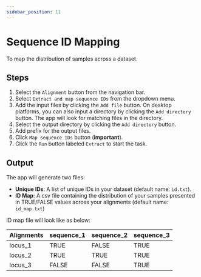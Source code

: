 ```yaml
---
sidebar_position: 11
---
```


# Sequence ID Mapping

To map the distribution of samples across a dataset.

## Steps

1. Select the `Alignment` button from the navigation bar.
2. Select `Extract and map sequence IDs` from the dropdown menu.
3. Add the input files by clicking the `Add file` button. On desktop platforms, you can also input a directory by clicking the `Add directory` button. The app will look for matching files in the directory.
4. Select the output directory by clicking the `Add directory` button.
5. Add prefix for the output files.
6. Click `Map sequence IDs` button (**important**).
7. Click the `Run` button labeled `Extract` to start the task.

## Output

The app will generate two files:

- **Unique IDs**: A list of unique IDs in your dataset (default name: `id.txt`).
- **ID Map**: A csv file containing the distribution of your samples presented in TRUE/FALSE values across your alignments (default name: `id_map.txt`)

ID map file will look like as below:

| Alignments | sequence_1 | sequence_2 | sequence_3 |
| ---------- | ---------- | ---------- | ---------- |
| locus_1    | TRUE       | FALSE      | TRUE       |
| locus_2    | TRUE       | TRUE       | TRUE       |
| locus_3    | FALSE      | FALSE      | TRUE       |
